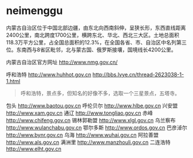 # neimenggu

内蒙古自治区位于中国北部边疆，由东北向西南斜伸，呈狭长形，东西直线距离2400公里，南北跨度1700公里，横跨东北、华北、西北三大区。土地总面积118.3万平方公里，占全国总面积的12.3%，在全国各省、市、自治区中名列第三位。东南西与8省区毗邻，北与蒙古国、俄罗斯接壤，国境线长4200公里。

内蒙古自治区官方网址 http://www.nmg.gov.cn/

呼和浩特 http://www.huhhot.gov.cn
http://bbs.lvye.cn/thread-2623038-1-1.html

> 呼和浩特，景点多，但知名的好像不多，选取一个三星景点，五塔寺。

包头 http://www.baotou.gov.cn
呼伦贝尔 http://www.hlbe.gov.cn
兴安盟 http://www.xam.gov.cn
通辽 http://www.tongliao.gov.cn
赤峰 http://www.chifeng.gov.cn
锡林郭勒盟 http://www.xlgl.gov.cn
乌兰察布 http://www.wulanchabu.gov.cn
鄂尔多斯 http://www.ordos.gov.cn
巴彦淖尔 http://www.bynr.gov.cn
乌海 http://www.wuhai.gov.cn
阿拉善盟 http://www.als.gov.cn
满洲里 http://www.manzhouli.gov.cn
二连浩特 http://www.elht.gov.cn
